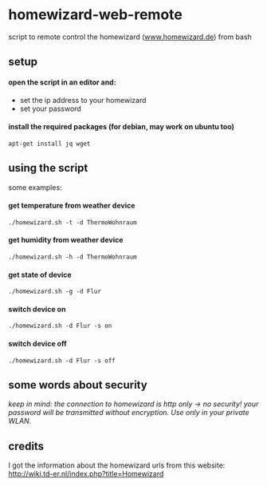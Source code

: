 # homewizard-web-remote
script to remote control the homewizard (www.homewizard.de) from bash

## setup
#### open the script in an editor and:
   * set the ip address to your homewizard
   * set your password
   
#### install the required packages (for debian, may work on ubuntu too)
```
apt-get install jq wget
```
   
## using the script
some examples:
#### get **t**emperature from weather **d**evice
```
./homewizard.sh -t -d ThermoWohnraum
```

#### get **h**umidity from weather **d**evice
```
./homewizard.sh -h -d ThermoWohnraum
```

#### **g**et state of **d**evice
```
./homewizard.sh -g -d Flur
```

#### **s**witch **d**evice on
```
./homewizard.sh -d Flur -s on
```

#### **s**witch **d**evice off
```
./homewizard.sh -d Flur -s off
```

## some words about security
*keep in mind: the connection to homewizard is http only -> no security! your password will be transmitted without encryption. Use only in your private WLAN.*

## credits
I got the information about the homewizard urls from this website: http://wiki.td-er.nl/index.php?title=Homewizard
